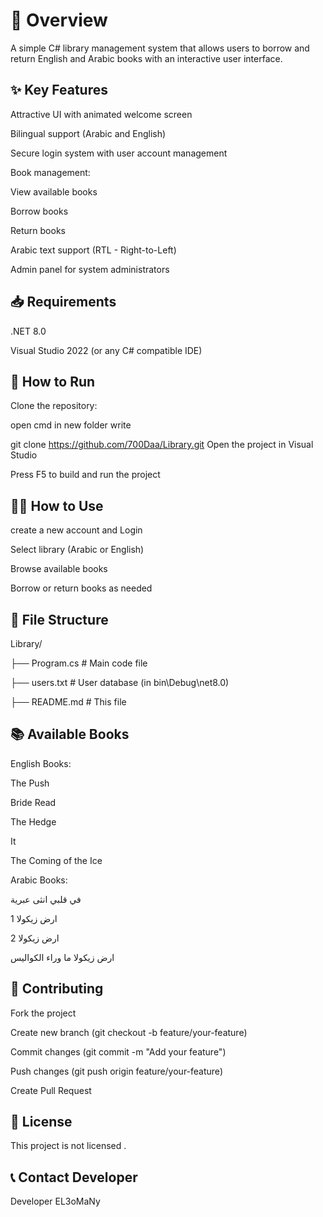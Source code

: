 # 📖 Overview

A simple C# library management system that allows users to borrow and return English and Arabic books with an interactive user interface.

## ✨ Key Features
Attractive UI with animated welcome screen

Bilingual support (Arabic and English)

Secure login system with user account management

Book management:

View available books

Borrow books

Return books

Arabic text support (RTL - Right-to-Left)

Admin panel for system administrators

## 📥 Requirements
.NET 8.0

Visual Studio 2022 (or any C# compatible IDE)

## 🚀 How to Run
Clone the repository:

open cmd in new folder write 

git clone https://github.com/700Daa/Library.git
Open the project in Visual Studio

Press F5 to build and run the project

## 🧑‍💻 How to Use
create a new account and Login

Select library (Arabic or English)

Browse available books

Borrow or return books as needed

## 📂 File Structure
Library/

├── Program.cs          # Main code file

├── users.txt           # User database (in bin\Debug\net8.0)

├── README.md           # This file

## 📚 Available Books
English Books:

The Push

Bride Read

The Hedge

It

The Coming of the Ice

Arabic Books:

في قلبي انثى عبرية

ارض زيكولا 1

ارض زيكولا 2

ارض زيكولا
ما وراء الكواليس 

## 🤝 Contributing

Fork the project

Create new branch (git checkout -b feature/your-feature)

Commit changes (git commit -m "Add your feature")

Push changes (git push origin feature/your-feature)

Create Pull Request

## 📜 License
This project is not licensed .

## 📞 Contact Developer

Developer EL3oMaNy
